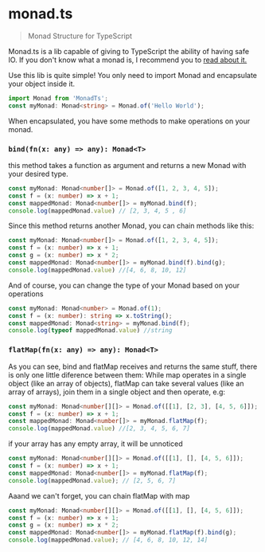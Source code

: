 # monad.ts
> Monad Structure for TypeScript

Monad.ts is a lib capable of giving to TypeScript the ability of having safe IO.
If you don't know what a monad is, I recommend you to [read about it.](https://medium.com/javascript-scene/javascript-monads-made-simple-7856be57bfe8)

Use this lib is quite simple! You only need to import Monad and encapsulate your object inside it.

```typescript
import Monad from 'MonadTs';
const myMonad: Monad<string> = Monad.of('Hello World');
```

When encapsulated, you have some methods to make operations on your monad.

### ```bind(fn(x: any) => any): Monad<T>```

this method takes a function as argument and returns a new Monad with your desired type.

```typescript
const myMonad: Monad<number[]> = Monad.of([1, 2, 3, 4, 5]);
const f = (x: number) => x + 1;
const mappedMonad: Monad<number[]> = myMonad.bind(f);
console.log(mappedMonad.value) // [2, 3, 4, 5 , 6]
```

Since this method returns another Monad, you can chain methods like this:
```typescript
const myMonad: Monad<number[]> = Monad.of([1, 2, 3, 4, 5]);
const f = (x: number) => x + 1;
const g = (x: number) => x * 2;
const mappedMonad: Monad<number[]> = myMonad.bind(f).bind(g);
console.log(mappedMonad.value) //[4, 6, 8, 10, 12]
```

And of course, you can change the type of your Monad based on your operations
```typescript
const myMonad: Monad<number> = Monad.of(1);
const f = (x: number): string => x.toString();
const mappedMonad: Monad<string> = myMonad.bind(f);
console.log(typeof mappedMonad.value) //string
```

### ```flatMap(fn(x: any) => any): Monad<T>```
As you can see, bind and flatMap receives and returns the same stuff, there is only one little diference between them: While map
operates in a single object (like an array of objects), flatMap can take several values (like an array of arrays), join them in a 
single object and then operate, e.g:

```typescript
const myMonad: Monad<number[][]> = Monad.of([[1], [2, 3], [4, 5, 6]]);
const f = (x: number) => x + 1;
const mappedMonad: Monad<number[]> = myMonad.flatMap(f);
console.log(mappedMonad.value) //[2, 3, 4, 5, 6, 7]
```

if your array has any empty array, it will be unnoticed
```typescript
const myMonad: Monad<number[][]> = Monad.of([[1], [], [4, 5, 6]]);
const f = (x: number) => x + 1;
const mappedMonad: Monad<number[]> = myMonad.flatMap(f);
console.log(mappedMonad.value); // [2, 5, 6, 7]
```

Aaand we can't forget, you can chain flatMap with map
```typescript
const myMonad: Monad<number[][]> = Monad.of([[1], [], [4, 5, 6]]);
const f = (x: number) => x + 1;
const g = (x: number) => x * 2;
const mappedMonad: Monad<number[]> = myMonad.flatMap(f).bind(g);
console.log(mappedMonad.value); // [4, 6, 8, 10, 12, 14]
```
